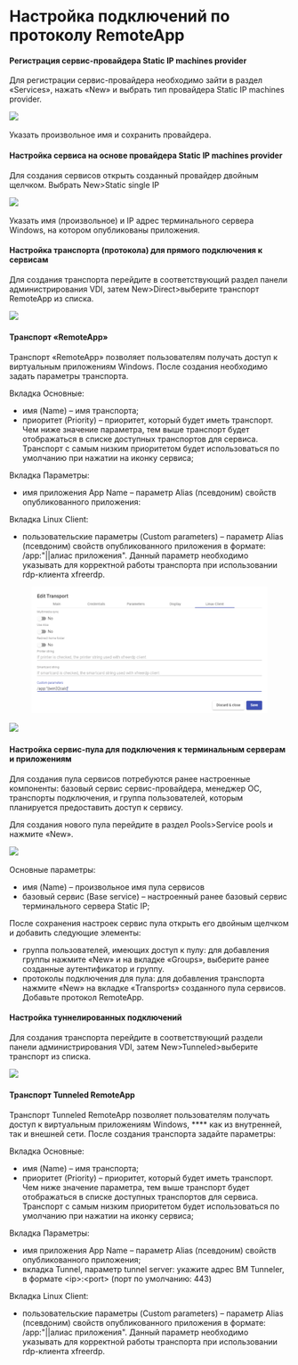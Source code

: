 # Настройка подключений по протоколу RemoteApp

#### **Регистрация сервис-провайдера Static IP machines provider**

Для регистрации сервис-провайдера необходимо зайти в раздел «Services», нажать «New» и выбрать тип провайдера Static IP machines provider.

![](../../../.gitbook/assets/vdi\_rds\_1.jpg)

Указать произвольное имя и сохранить провайдера.

#### Настройка сервиса на основе провайдера Static IP machines provider

Для создания сервисов открыть созданный провайдер двойным щелчком. Выбрать New>Static single IP

![](../../../.gitbook/assets/vdi\_rds\_2.jpg)

Указать имя (произвольное) и IP адрес терминального сервера Windows, на котором опубликованы приложения.

#### **Настройка транспорта (протокола) для прямого подключения к сервисам**

Для создания транспорта перейдите в соответствующий раздел панели администрирования VDI, затем New>Direct>выберите транспорт RemoteApp из списка.

![](../../../.gitbook/assets/vdi\_rds\_3.jpg)

#### **Транспорт «RemoteApp»**

Транспорт «RemoteApp» позволяет пользователям получать доступ к виртуальным приложениям Windows. После создания необходимо задать параметры транспорта.

Вкладка Основные:

* имя (Name) – имя транспорта;
* приоритет (Priority) – приоритет, который будет иметь транспорт. Чем ниже значение параметра, тем выше транспорт будет отображаться в списке доступных транспортов для сервиса. Транспорт с самым низким приоритетом будет использоваться по умолчанию при нажатии на иконку сервиса;

Вкладка Параметры:

* имя приложения App Name – параметр Alias (псевдоним) свойств опубликованного приложения:

Вкладка Linux Client:

* пользовательские параметры (Custom parameters) – параметр Alias (псевдоним) свойств опубликованного приложения в формате: /app:"||алиас приложения". Данный параметр необходимо указывать для корректной работы транспорта при использовании rdp-клиента xfreerdp.

<figure><img src="../../../.gitbook/assets/image (2).png" alt=""><figcaption></figcaption></figure>

![](../../../.gitbook/assets/vdi\_rds\_4.jpg)

#### Настройка сервис-пула для подключения к терминальным серверам и приложениям

Для создания пула сервисов потребуются ранее настроенные компоненты: базовый сервис сервис-провайдера, менеджер ОС, транспорты подключения, и группа пользователей, которым планируется предоставить доступ к сервису.

Для создания нового пула перейдите в раздел Pools>Service pools и нажмите «New».

![](../../../.gitbook/assets/vdi\_rds\_5.jpg)

Основные параметры:

* имя (Name) – произвольное имя пула сервисов
* базовый сервис (Base service) – настроенный ранее базовый сервис терминального сервера Static IP;

После сохранения настроек сервис пула открыть его двойным щелчком и добавить следующие элементы:

* группа пользователей, имеющих доступ к пулу: для добавления группы нажмите «New» и на вкладке «Groups», выберите ранее созданные аутентификатор и группу.
* протоколы подключения для пула: для добавления транспорта нажмите «New» на вкладке «Transports» созданного пула сервисов. Добавьте протокол RemoteApp.

#### **Настройка туннелированных подключений**

Для создания транспорта перейдите в соответствующий раздели панели администрирования VDI, затем New>Tunneled>выберите транспорт из списка.

![](../../../.gitbook/assets/vdi\_rds\_6.jpg)

#### Транспорт Tunneled RemoteApp

Транспорт Tunneled RemoteApp позволяет пользователям получать доступ к виртуальным приложениям Windows, **** как из внутренней, так и внешней сети. После создания транспорта задайте параметры:

Вкладка Основные:

* имя (Name) – имя транспорта;
* приоритет (Priority) – приоритет, который будет иметь транспорт. Чем ниже значение параметра, тем выше транспорт будет отображаться в списке доступных транспортов для сервиса. Транспорт с самым низким приоритетом будет использоваться по умолчанию при нажатии на иконку сервиса;

Вкладка Параметры:

* имя приложения App Name – параметр Alias (псевдоним) свойств опубликованного приложения;
* вкладка Tunnel, параметр tunnel server: укажите адрес ВМ Tunneler, в формате \<ip>:\<port> (порт по умолчанию: 443)

Вкладка Linux Client:

* пользовательские параметры (Custom parameters) – параметр Alias (псевдоним) свойств опубликованного приложения в формате: /app:"||алиас приложения". Данный параметр необходимо указывать для корректной работы транспорта при использовании rdp-клиента xfreerdp.
